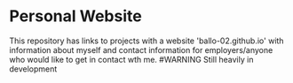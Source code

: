 # Personal Website 
This repository has links to projects with a website 'ballo-02.github.io' with information about myself and contact information for employers/anyone who would like to get in contact wth me.
#WARNING
Still heavily in development
